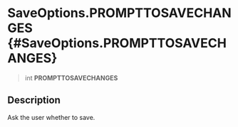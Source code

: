 SaveOptions.PROMPTTOSAVECHANGES {#SaveOptions.PROMPTTOSAVECHANGES}
===============================

> int **PROMPTTOSAVECHANGES**

Description
-----------

Ask the user whether to save.
